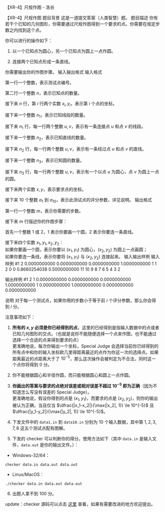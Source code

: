 



【XR-4】尺规作图 - 洛谷














【XR-4】尺规作图
题目背景
这是一道提交答案（人类智慧）题。
题目描述
你有若干个已知的几何图形，你需要通过尺规作图得到一个要求的点。你需要在规定步数之内找到这个点。

你可以进行的操作如下：

1. 以一个已知点为圆心，另一个已知点为圆上一点作圆。

2. 连接两个已知点形成一条直线。

你需要输出你的作图步骤。
输入输出格式
输入格式

第一行一个整数，表示测试点编号。

第二行一个整数 $n$，表示已知点的数量。

接下来 $n$ 行，第 $i$ 行两个实数 $x_i, y_i$，表示第 $i$ 个点的坐标。

接下来一个整数 $n_1$，表示已知线段的数量。

接下来 $n_1$ 行，每一行两个整数 $u, v$，表示有一条连接点 $u$ 和点 $v$ 的线段。

接下来一个整数 $n_2$，表示已知直线的数量。

接下来 $n_2$ 行，每一行两个整数 $u, v$，表示有一条经过点 $u$ 和点 $v$ 的直线。

接下来一个整数 $n_3$，表示已知圆的数量。

接下来 $n_3$ 行，每一行两个整数 $u, v$，表示有一个以点 $u$ 为圆心，点 $v$ 为圆上一点的圆。

接下来两个实数 $x, y$，表示要求点的坐标。

接下来 $10$ 个整数 $a_1$ 到 $a_{10}$，表示此测试点的评分参数，详见说明。
输出格式

第一行一个整数 $m$，表示你需要的步数。

接下来 $m$ 行描述你的作图步骤：

首先一个整数 $1$ 或 $2$，$1$ 表示你要画一个圆，$2$ 表示你要连一条直线。

接下来四个实数 $x_1, y_1, x_2, y_2$：  
如果你要画一个圆，表示你要以 $(x_1,y_1)$ 为圆心，$(x_2,y_2)$ 为圆上一点画圆；  
如果你要连一条线，表示你要将 $(x_1,y_1)$ 与 $(x_2,y_2)$ 连接起来。
输入输出样例
输入样例 #1
2
0.0000000000 0.0000000000
0.0000000000 1.0000000000
1
1 2
0
0
0.8660254038 0.5000000000
11 10 9 8 7 6 5 4 3 2

输出样例 #1
2
1 0.0000000000 0.0000000000 0.0000000000 1.0000000000
1 0.0000000000 1.0000000000 0.0000000000 0.0000000000

说明
对于每一个测试点，如果你用的步数小于等于前 $i$ 个评分参数，那么你会得到 $i$ 分。

注意事项如下：

1. **所有的 $x, y$ 必须是你已经得到的点**，这里的已经得到是指输入数据中的点或者已知几何图形的交点。（也就是说你不能随便选择一个点来作图，也不能通过选择一个合适的点来得到要求的点）  
   更准确地说，每次你输出一个坐标，Special Judge 会选择当前你已经得到的所有点中和你的输入坐标欧几里得距离最近的点作为你这一次的选择点。如果距离最近的点距离大于了 $10^{-5}$，那么这次操作会被判定为不合法，同时这一个点你将得到 $0$ 分。

2. 你不能根据圆心和半径作圆，而只能根据圆心和圆上一点作圆。

3. **你画出的答案与要求的点绝对误差或相对误差不超过 $10^{-5}$ 即为正确**（因为不知道怎么写没有误差的 Special Judge）。  
   更准确地说，假设你得到的点是 $(x_1, y_1)$，而要求的点是 $(x_2, y_2)$，则你的输出被认为正确，当且仅当 $\dfrac{|x_1-x_2|}{\max(|x_2|, 1)} \le 10^{-5}$ 且 $\dfrac{|y_1-y_2|}{\max(|y_2|, 1)} \le 10^{-5}$。

4. 下发文件中的 `data1.in` 到 `data10.in` 分别为 $10$ 个输入数据，其中第 $1,2,3,7,8$ 这五个测试点配有图解。

5. 下发的 checker 可以判断你的得分。使用方法如下（其中 `data.in` 是输入文件，`data.out` 是你的输出文件。）：  

  - Windows-32/64：

```
checker data.in data.out data.out
```

  - Linux/MacOS：

```
./checker data.in data.out data.out
```

6. 出题人拿不到 $100$ 分。

update：checker 源码可以点击 [这里](/paste/capu9k2n) 查看，如果有需要改进的地方欢迎提出。






